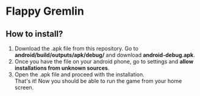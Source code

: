 # Flappy Gremlin
## How to install?
1. Download the .apk file from this repository. Go to **android/build/outputs/apk/debug/** and download **android-debug.apk**.
2. Once you have the file on your android phone, go to settings and **allow installations from unknown sources**.
3. Open the .apk file and proceed with the installation. <br/>
That's it! Now you should be able to run the game from your home screen.
